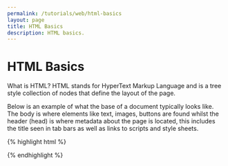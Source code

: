 ```yaml
---
permalink: /tutorials/web/html-basics
layout: page
title: HTML Basics
description: HTML basics.
---
```


# HTML Basics

What is HTML? HTML stands for HyperText Markup Language and is a tree style collection of nodes that define the layout of the page. 

Below is an example of what the base of a document typically looks like. The body is where elements like text, images, buttons are found whilst the header (head) is where metadata about the page is located, this includes the title seen in tab bars as well as links to scripts and style sheets. 

{% highlight html %}
<!DOCTYPE html>
<html>
    <head>
        <!-- Header -->
    </head>
    <body>
        <!-- Body -->
    </body>
</html>
{% endhighlight %}




